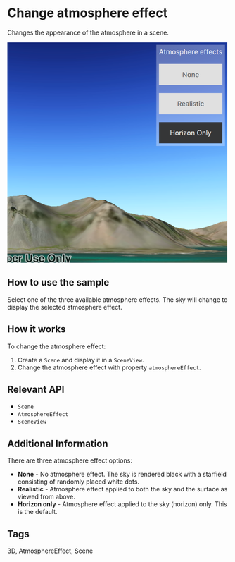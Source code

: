 # Change atmosphere effect

Changes the appearance of the atmosphere in a scene.

![](screenshot.png)

## How to use the sample

Select one of the three available atmosphere effects. The sky will change to display the selected atmosphere effect.

## How it works

To change the atmosphere effect:

1. Create a ``Scene`` and display it in a ``SceneView``.
2. Change the atmosphere effect with property ``atmosphereEffect``.

## Relevant API
- ``Scene``
- ``AtmosphereEffect``
- ``SceneView``

## Additional Information

There are three atmosphere effect options:

- **None** - No atmosphere effect. The sky is rendered black with a starfield consisting of randomly placed white dots.
- **Realistic** - Atmosphere effect applied to both the sky and the surface as viewed from above.
- **Horizon only** - Atmosphere effect applied to the sky (horizon) only. This is the default.

## Tags

3D, AtmosphereEffect, Scene
